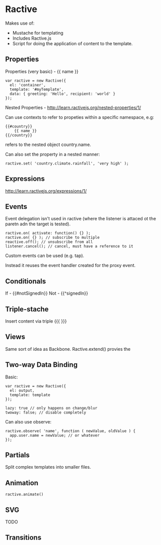 Ractive
=======

Makes use of:
* Mustache for templating
* Includes Ractive.js 
* Script for doing the application of content to the template.

Properties
----------

Properties (very basic) - {{ name }}

    var ractive = new Ractive({
      el: 'container',
      template: '#myTemplate',
      data: { greeting: 'Hello', recipient: 'world' }
    });

Nested Properties - http://learn.ractivejs.org/nested-properties/1/

Can use contexts to refer to propeties within a specific namespace, e.g:

    {{#country}}
        {{ name }}
    {{/country}}
    
refers to the nested object country.name.

Can also set the property in a nested manner:

    ractive.set( 'country.climate.rainfall', 'very high' );

Expressions
-----------

http://learn.ractivejs.org/expressions/1/

Events
------

Event delegation isn't used in ractive (where the listener is attaced ot the paretn adn the target is tested).

    ractive.on( activate: function() {} );
    ractive.on( {} ); // subscribe to multiple
    reactive.off(); // unsubscribe from all
    listener.cancel(); // cancel, must have a reference to it

Custom events can be used (e.g. tap).

Instead it reuses the event handler created for the proxy event.

Conditionals
------------

If - {{#notSignedIn}}
Not - {{^signedIn}}

Triple-stache
-------------

Insert content via triple {{{ }}}

Views
-----

Same sort of idea as Backbone.  Ractive.extend() provies the 

Two-way Data Binding
--------------------

Basic:

    var ractive = new Ractive({
      el: output,
      template: template
    });
    
    lazy: true // only happens on change/blur
    twoway: false; // disable completely
    
Can also use observe:

    ractive.observe( 'name', function ( newValue, oldValue ) {
      app.user.name = newValue; // or whatever
    });
    
Partials
--------

Split complex templates into smaller files.

Animation
---------

    ractive.animate()
    
SVG
---

TODO

Transitions
-----------

